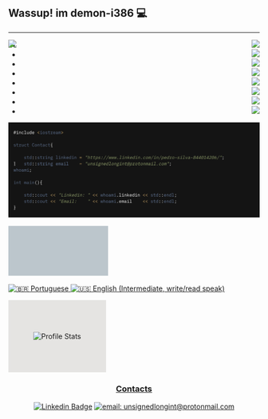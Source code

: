 ## Wassup! im demon-i386 :computer:
------------

   <a href="https://gifs.alphacoders.com/gifs/view/2582"><img align="left" src="https://giffiles.alphacoders.com/258/2582.gif" style="position: absolute"></a>
 <div align="right">
        <div id="user-content-toc"> 
            <ul>
                <li><img src="https://img.shields.io/badge/Python-14354C?style=for-the-badge&logo=python&logoColor=white"></li>
                <li><img src="https://img.shields.io/badge/C-00599C?style=for-the-badge&logo=c&logoColor=white"></li>
                <li><img src="https://img.shields.io/badge/C%2B%2B-00599C?style=for-the-badge&logo=c%2B%2B&logoColor=white"></li>
                <li><img src="https://img.shields.io/badge/Shell_Script-121011?style=for-the-badge&logo=gnu-bash&logoColor=white"></li>
                <li><img src="https://img.shields.io/badge/PHP-121011?style=for-the-badge&logo=php&logoColor=white&color=blue"></li>
                <li><img src="https://img.shields.io/badge/MYSQL-121011?style=for-the-badge&logo=mysql&logoColor=white&color=red"></li>
                <li><img src="https://img.shields.io/badge/Linux-FCC624?&style=for-the-badge&logo=linux&logoColor=000"></li>
                <li><a href="https://app.hackthebox.eu/profile/412490"><img src="https://img.shields.io/badge/-eclipsezero-9fef00?style=for-the-badge&logo=Hack-The-Box&logoColor=white&link=https://app.hackthebox.eu/profile/412490"></li>
         </ul>
      </div>
 </div>



![Image](./whoami.png)
<div style="padding: 50px; background-color: #BCC6CC; width: 100px; display: inline-block;">
</div>

![:brazil: Portuguese ](https://img.shields.io/badge/Portugu%C3%AAs-4CAF72?&label=Materno&labelColor=222&style=for-the-badge&logo=pt-br&logoColor=000) ![:us: English (Intermediate, write/read speak)](https://img.shields.io/badge/English-4C51AF?&label=Intermediate%2C%20read/write&labelColor=222&style=for-the-badge&logo=pt-br&logoColor=000)

<div style="padding: 50px; background-color: #E5E4E2; display: inline-block;">  
    
![Profile Stats](https://github-readme-stats.vercel.app/api?username=demon-i386&hide_border=true&show_icons=true&title_color=ddd&icon_color=ddd&text_color=fff&bg_color=222)

</div>


<div align="center">
    <h3>Contacts</h3>
    
[![Linkedin Badge](https://img.shields.io/badge/-Pedro%20S-0077b5?style=for-the-badge&logo=Linkedin&logoColor=white&link=https://www.linkedin.com/in/pedro-s-844014206/)](https://www.linkedin.com/in/pedro-silva-844014206/) [![email: unsignedlongint@protonmail.com](https://img.shields.io/badge/email-8B89CC?&style=for-the-badge&logo=protonmail&logoColor=FFF)](mailto:unsignedlongint@protonmail.com)

</div>

